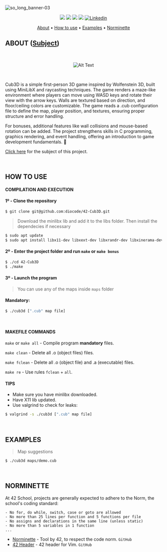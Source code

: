 ![so_long_banner-03](https://github.com/diocode/42-So_long/assets/107859177/f2d4d204-c35c-4eef-bb63-09aea6376882)

<p align="center">
	<img src="https://img.shields.io/badge/status-finished-success?color=%2312bab9&style=flat-square"/>
	<img src="https://img.shields.io/badge/evaluated-05%20%2F%2005%20%2F%202024-success?color=%2312bab9&style=flat-square"/>
	<img src="https://img.shields.io/badge/score-110%20%2F%20100-success?color=%2312bab9&style=flat-square"/>
	<img src="https://img.shields.io/github/last-commit/diocode/philosophers?color=%2312bab9&style=flat-square"/>
	<a href='https://www.linkedin.com/in/diogo-gsilva' target="_blank"><img alt='Linkedin' src='https://img.shields.io/badge/LinkedIn-100000?style=flat-square&logo=Linkedin&logoColor=white&labelColor=0A66C2&color=0A66C2'/></a>
</p>

<p align="center">
	<a href="#about">About</a> •
	<a href="#how-to-use">How to use</a> •
	<a href="#examples">Examples</a> •
	<a href="#norminette">Norminette</a>
</p>

## ABOUT ([Subject](/.github/en.subject.pdf))

<br>

<p align="center">
  <img src="https://github.com/diocode/42-So_long/blob/master/.github/so_long.gif" alt="Alt Text">
</p>

<br>

Cub3D is a simple first-person 3D game inspired by Wolfenstein 3D, built using MiniLibX and raycasting techniques. The game renders a maze-like environment where players can move using WASD keys and rotate their view with the arrow keys. Walls are textured based on direction, and floor/ceiling colors are customizable. The game reads a .cub configuration file to define the map, player position, and textures, ensuring proper structure and error handling.

For bonuses, additional features like wall collisions and mouse-based rotation can be added. The project strengthens skills in C programming, graphics rendering, and event handling, offering an introduction to game development fundamentals. 🚀

<a href="/.github/en.subject.pdf">Click here</a> for the subject of this project.

<br>

## HOW TO USE
#### COMPILATION AND EXECUTION
#### 1º - Clone the repository
```bash
$ git clone git@github.com:diocode/42-Cub3D.git
```
> Download the minlibx lib and add it to the libs folder. Then install the dependecies if necessary
```bash
$ sudo apt update
$ sudo apt install libx11-dev libxext-dev libxrandr-dev libxinerama-dev libxcursor-dev libbsd-dev
```

#### 2º - Enter the project folder and run `make` or `make bonus`
```bash
$ ./cd 42-Cub3D
$ ./make
```

#### 3º - Launch the program
> You can use any of the maps inside `maps` folder
#### Mandatory:
```bash
$ ./cub3d [".cub" map file]
```

<br>

#### MAKEFILE COMMANDS
`make` or `make all` - Compile program **mandatory** files.

`make clean` - Delete all .o (object files) files.

`make fclean` - Delete all .o (object file) and .a (executable) files.

`make re` - Use rules `fclean` + `all`.

#### TIPS
- Make sure you have minlibx downloaded.
- Have X11 lib updated.
- Use valgrind to check for leaks:
```bash
$ valgrind -s ./cub3d [".cub" map file]
```

<br>

## EXAMPLES
 > Map suggestions
 ```bash
$ ./cub3d maps/demo.cub
```
<br>

## NORMINETTE
At 42 School, projects are generally expected to adhere to the Norm, the school's coding standard:

```
- No for, do while, switch, case or goto are allowed
- No more than 25 lines per function and 5 functions per file
- No assigns and declarations in the same line (unless static)
- No more than 5 variables in 1 function
... 
```

* [Norminette](https://github.com/42School/norminette) - Tool by 42, to respect the code norm. `GitHub`
* [42 Header](https://github.com/42Paris/42header) - 42 header for Vim. `GitHub`
